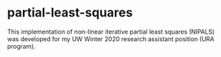 # partial-least-squares
This implementation of non-linear iterative partial least squares (NIPALS) was developed for my UW Winter 2020 research assistant position (URA program). 
